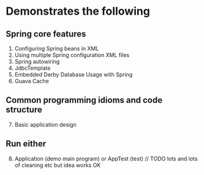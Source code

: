 # Demonstrates the following  
## Spring core features
1. Configuring Spring beans in XML
2. Using multiple Spring configuration XML files
3. Spring autowiring
4. JdbcTemplate
5. Embedded Derby Database Usage with Spring
6. Guava Cache

## Common programming idioms and code structure
7. Basic application design
## Run either 
8. Application (demo main program) or AppTest (test) // TODO lots and lots of cleaning etc but idea works OK
